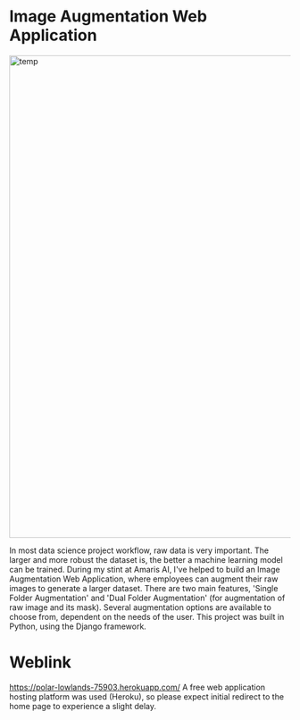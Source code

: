 # Image Augmentation Web Application

<img width="864" alt="temp" src="https://user-images.githubusercontent.com/50544486/71907309-b806b180-31a6-11ea-8f60-da7e94f608d0.png">

In most data science project workflow, raw data is very important. The larger and more robust the dataset is, the better a machine learning model
can be trained. During my stint at Amaris AI, I've helped to build an Image Augmentation Web Application, where employees can augment their raw
images to generate a larger dataset. There are two main features, 'Single Folder Augmentation' and 'Dual Folder Augmentation' (for augmentation of 
raw image and its mask). Several augmentation options are available to choose from, dependent on the needs of the user. This project was built in Python,
using the Django framework.

# Weblink
https://polar-lowlands-75903.herokuapp.com/
A free web application hosting platform was used (Heroku), so please expect initial redirect to the home page to experience a slight delay.
